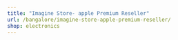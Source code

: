 ```yaml
---
title: "Imagine Store- apple Premium Reseller"
url: /bangalore/imagine-store-apple-premium-reseller/
shop: electronics
---
```


